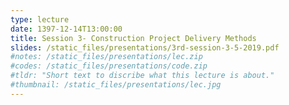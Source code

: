 ```yaml
---
type: lecture
date: 1397-12-14T13:00:00
title: Session 3- Construction Project Delivery Methods
slides: /static_files/presentations/3rd-session-3-5-2019.pdf
#notes: /static_files/presentations/lec.zip
#codes: /static_files/presentations/code.zip
#tldr: "Short text to discribe what this lecture is about."
#thumbnail: /static_files/presentations/lec.jpg
---
```


